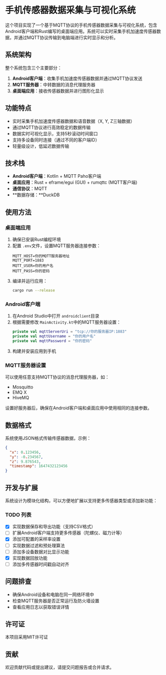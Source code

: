 # 手机传感器数据采集与可视化系统

这个项目实现了一个基于MQTT协议的手机传感器数据采集与可视化系统，包含Android客户端和Rust编写的桌面端应用。系统可以实时采集手机加速度传感器数据，并通过MQTT协议传输到电脑端进行实时显示和分析。

## 系统架构

整个系统包含三个主要部分：

1. **Android客户端**：收集手机加速度传感器数据并通过MQTT协议发送
2. **MQTT服务器**：中转数据的消息代理服务器
3. **桌面端应用**：接收传感器数据并进行图形化显示

## 功能特点

- 实时采集手机加速度传感器数据和语音数据（X, Y, Z三轴数据）
- 通过MQTT协议进行高效稳定的数据传输
- 数据实时可视化显示，支持5秒滚动时间窗口
- 支持多设备同时连接（通过不同的客户端ID）
- 轻量级设计，低延迟数据传输

## 技术栈

- **Android客户端**：Kotlin + MQTT Paho客户端
- **桌面应用**：Rust + eframe/egui (GUI) + rumqttc (MQTT客户端)
- **通信协议**：MQTT
- **数据存储：**DuckDB

## 使用方法

### 桌面端应用

1. 确保已安装Rust编程环境
2. 配置 `.env`文件，设置MQTT服务器连接参数：
   ```
   MQTT_HOST=你的MQTT服务器地址
   MQTT_PORT=1883
   MQTT_USER=你的用户名
   MQTT_PASS=你的密码
   ```
3. 编译并运行应用：
   ```bash
   cargo run --release
   ```

### Android客户端

1. 在Android Studio中打开 `androidclient`目录
2. 根据需要修改 `MainActivity.kt`中的MQTT服务器设置：
   ```kotlin
   private val mqttServerUri = "tcp://你的服务器IP:1883"
   private val mqttUsername = "你的用户名"
   private val mqttPassword = "你的密码"
   ```
3. 构建并安装应用到手机

### MQTT服务器设置

可以使用任意支持MQTT协议的消息代理服务器，如：

- Mosquitto
- EMQ X
- HiveMQ

设置好服务器后，确保在Android客户端和桌面应用中使用相同的连接参数。

## 数据格式

系统使用JSON格式传输传感器数据，示例：

```json
{
  "x": 0.123456,
  "y": -0.234567,
  "z": 9.876543,
  "timestamp": 1647432123456
}
```

## 开发与扩展

系统设计为模块化结构，可以方便地扩展以支持更多传感器类型或添加新功能：

### TODO 列表

- [X] 实现数据保存和导出功能（支持CSV格式）
- [ ] 扩展Android客户端支持更多传感器（陀螺仪、磁力计等）
- [X] 添加可配置的采样率设置
- [ ] 实现数据过滤和预处理算法
- [ ] 添加多设备数据对比显示功能
- [X] 实现数据回放功能
- [ ] 添加多传感器时间戳自动对齐

## 问题排查

- 确保Android设备和电脑在同一网络环境中
- 检查MQTT服务器是否正常运行及防火墙设置
- 查看应用日志以获取错误详情

## 许可证

本项目采用MIT许可证

## 贡献

欢迎贡献代码或提出建议，请提交问题报告或合并请求。
